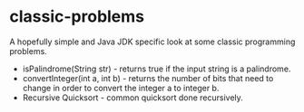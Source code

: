 # classic-problems
A hopefully simple and Java JDK specific look at some classic programming problems.

* isPalindrome(String str) - returns true if the input string is a palindrome.
* convertInteger(int a, int b) - returns the number of bits that need to change in order to convert the integer a to integer b.
* Recursive Quicksort - common quicksort done recursively.
